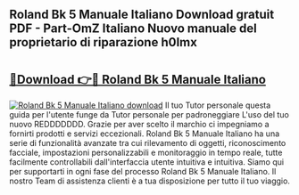 ## Roland Bk 5 Manuale Italiano Download gratuit PDF - Part-OmZ Italiano Nuovo manuale del proprietario di riparazione h0Imx

# <h2><a href="http://dfbubr.blite.top/?on=Roland+Bk+5+Manuale+Italiano">🔗Download 👉🔴 Roland Bk 5 Manuale Italiano</a></h2>

[![Roland Bk 5 Manuale Italiano download](https://i.imgur.com/lujVjoI.png)](http://dfbubr.blite.top/?on=Roland+Bk+5+Manuale+Italiano)
Il tuo Tutor personale questa guida per l'utente funge da Tutor personale per padroneggiare L'uso del tuo nuovo REDDDDDDD. Grazie per aver scelto il marchio ci impegniamo a fornirti prodotti e servizi eccezionali. Roland Bk 5 Manuale Italiano ha una serie di funzionalità avanzate tra cui rilevamento di oggetti, riconoscimento facciale, impostazioni personalizzabili e monitoraggio in tempo reale, tutte facilmente controllabili dall'interfaccia utente intuitiva e intuitiva. Siamo qui per supportarti in ogni fase del processo Roland Bk 5 Manuale Italiano. Il nostro Team di assistenza clienti è a tua disposizione per tutto il tuo viaggio.
